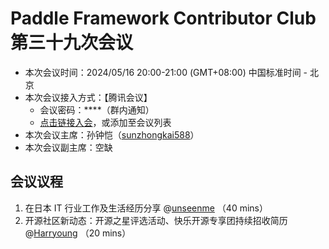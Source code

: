 # Paddle Framework Contributor Club 第三十九次会议

- 本次会议时间：2024/05/16 20:00-21:00 (GMT+08:00) 中国标准时间 - 北京
- 本次会议接入方式：【腾讯会议】
  - 会议密码：\*\*\*\*（群内通知）
  - [点击链接入会](https://meeting.tencent.com/dm/wBYmyUucF0Zy)，或添加至会议列表
- 本次会议主席：孙钟恺（[sunzhongkai588](https://github.com/sunzhongkai588)）
- 本次会议副主席：空缺

## 会议议程

1. 在日本 IT 行业工作及生活经历分享 @[unseenme](https://github.com/unseenme) （40 mins）
2. 开源社区新动态：开源之星评选活动、快乐开源专享团持续招收简历  @[Harryoung](https://github.com/Harryoung) （20 mins）